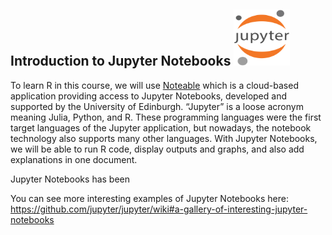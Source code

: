 ## Introduction to Jupyter Notebooks <img src="Figures/Jupyter_logo.svg.png" alt="Jupyter Notebooks Logo" title="Jupyter Notebooks Logo" width="90" height="90">

To learn R in this course, we will use [Noteable](https://noteable.edina.ac.uk/) which is a cloud-based application providing access to Jupyter Notebooks, developed and supported by the University of Edinburgh. “Jupyter” is a loose acronym meaning Julia, Python, and R. These programming languages were the first target languages of the Jupyter application, but nowadays, the notebook technology also supports many other languages. With Jupyter Notebooks, we will be able to run R code, display outputs and graphs, and also add explanations in one document.

Jupyter Notebooks has been 


You can see more interesting examples of Jupyter Notebooks here:
https://github.com/jupyter/jupyter/wiki#a-gallery-of-interesting-jupyter-notebooks
